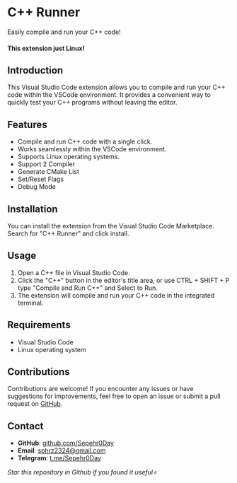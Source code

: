 # C++ Runner

Easily compile and run your C++ code!
#### This extension just Linux! 

## Introduction

This Visual Studio Code extension allows you to compile and run your C++ code within the VSCode environment. It provides a convenient way to quickly test your C++ programs without leaving the editor.

## Features

- Compile and run C++ code with a single click.
- Works seamlessly within the VSCode environment.
- Supports Linux operating systems.
- Support 2 Compiler
- Generate CMake List
- Set/Reset Flags
- Debug Mode

## Installation

You can install the extension from the Visual Studio Code Marketplace. Search for "C++ Runner" and click install.

## Usage

1. Open a C++ file in Visual Studio Code.
2. Click the "C++" button in the editor's title area, or use CTRL + SHIFT + P type "Compile and Run C++" and Select to Run.
3. The extension will compile and run your C++ code in the integrated terminal.

## Requirements

- Visual Studio Code
- Linux operating system

## Contributions

Contributions are welcome! If you encounter any issues or have suggestions for improvements, feel free to open an issue or submit a pull request on [GitHub](https://github.com/Sepehr0Day/cpp-runner).

## Contact

- **GitHub**: [github.com/Sepehr0Day](https://github.com/Sepehr0Day)
- **Email**: sphrz2324@gmail.com
- **Telegram**: [t.me/Sepehr0Day](https://t.me/Sepehr0Day)


*Star this repository in Github if you found it useful⭐*
